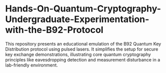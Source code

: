 # Hands-On-Quantum-Cryptography-Undergraduate-Experimentation-with-the-B92-Protocol
This repository presents an educational emulation of the B92 Quantum Key Distribution protocol using pulsed lasers. It simplifies the setup for secure key exchange demonstrations, illustrating core quantum cryptography principles like eavesdropping detection and measurement disturbance in a lab-friendly environment.

<!-- # Paper by:
Sara P. Gandelman - The Raymond and Beverly Sackler School of Physics and Astronomy, Tel Aviv University, Tel Aviv 69978, Israel
Alona Maslennikov - Department of Chemistry Boston University, 590 Commonwealth Avenue, Boston, MA 02215, USA
Georgi Gary Rozenman - Research Laboratory of Electronics, MIT-Harvard Center for
Ultracold Atoms, Department of Physics, Massachusetts Institute of Technology, Cambridge, MA 02139, USA -->

